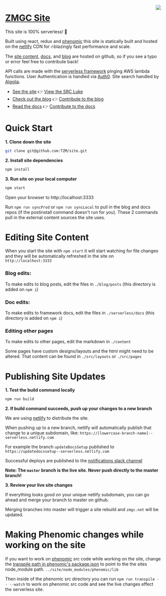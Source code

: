 <a href="http://www.zmgc.net/" target="_blank"><img src="https://raw.github.com/TZM/tzm-blade/master/public/images/tzm-zmgc-logo-black-bg.png" align="right"></a>
# [ZMGC Site](https://zmgc.net/)

This site is 100% serverless! :tada:

Built using react, redux and [phenomic](https://github.com/MoOx/phenomic) this site is statically built and hosted on the [netlify](https://www.netlify.com/) CDN for 🔥blazingly fast performance and scale.

The [site content](https://github.com/TZM/site/tree/master/content), [docs](https://github.com/serverless/tree/master/docs), and [blog](https://github.com/TZM/blog) are hosted on github, so if you see a typo or error feel free to contribute back!

API calls are made with the [serverless framework](https://github.com/serverless/tree/master/docs) pinging AWS lambda functions. User Authentication is handled via [Auth0](auth0.com). Site search handled by [Algolia](https://community.algolia.com/docsearch/).

- [See the site](https://zmgc.net/) :point_right: [View the SRC Luke](https://github.com/TZM/site/tree/master/src)
- [Check out the blog](https://zmgc.net/blog) :point_right: [Contribute to the blog](https://github.com/TZM/blog)
- [Read the docs](https://serverless.com/framework/docs) :point_right: [Contribute to the docs](https://github.com/serverless)

# Quick Start

**1. Clone down the site**

```bash
git clone git@github.com:TZM/site.git
```

**2. Install site dependencies**

```bash
npm install
```

**3. Run site on your local computer**

```bash
npm start
```

Open your browser to http://localhost:3333

Run `npm run syncProd` or `npm run syncLocal` to pull in the blog and docs repos (if the postinstall command doesn't run for you). These 2 commands pull in the external content sources the site uses.

# Editing Site Content

When you start the site with `npm start` it will start watching for file changes and they will be automatically refreshed in the site on `http://localhost:3333`

### **Blog edits:**

To make edits to blog posts, edit the files in `./blog/posts` (this directory is added on `npm i`)

### **Doc edits:**

To make edits to framework docs, edit the files in `./serverless/docs` (this directory is added on `npm i`)

### Editing other pages

To make edits to other pages, edit the markdown in `./content`

Some pages have custom designs/layouts and the html might need to be altered. That content can be found in `./src/layouts` or `./src/pages`

# Publishing Site Updates

**1. Test the build command locally**

```bash
npm run build
```

**2. If build command succeeds, push up your changes to a new branch**

We are using [netlify](http://netlify.com) to distribute the site.

When pushing up to a new branch, netlify will automatically publish that change to a unique subdomain, like: `https://[lowercase-branch-name]--serverless.netlify.com`

For example the branch `updateDocsSetup` published to `https://updatedocssetup--serverless.netlify.com`

Successful deploys are published to the [notifications slack channel](https://serverlessteam.slack.com/archives/notifications)

**Note: The `master` branch is the live site. Never push directly to the master branch!**

**3. Review your live site changes**

If everything looks good on your unique netlify subdomain, you can go ahead and merge your branch to master on github.

Merging branches into master will trigger a site rebuild and `zmgc.net` will be updated.

# Making Phenomic changes while working on the site

If you want to work on [phenomic](https://phenomic.io/) src code while working on the site, change the [transpile path in phenomic's package.json](https://github.com/MoOx/phenomic/blob/master/package.json#L149) to point to the the sites node_module path. `../site/node_modules/phenomic/lib`

Then inside of the phenomic src directory you can run `npm run transpile -- --watch` to work on phenomic src code and see the live changes effect the serverless site.
